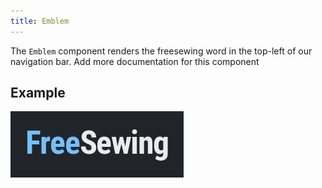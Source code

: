```yaml
---
title: Emblem
---
```


The `Emblem` component renders the freesewing word in the top-left of our navigation bar.<Fixme> Add more documentation for this component </Fixme>

## Example

![Screenshot of the component](example.png)

